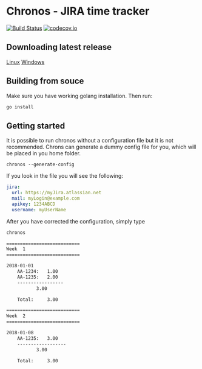 Chronos - JIRA time tracker
===========================

[![Build Status](https://travis-ci.org/Raphexion/chronos.svg?branch=master)](https://travis-ci.org/Raphexion/chronos)
[![codecov.io](https://codecov.io/gh/Raphexion/chronos/coverage.svg?branch=master)](https://codecov.io/gh/Raphexion/chronos?branch=master)

Downloading latest release
--------------------------

[Linux](https://github.com/Raphexion/chronos/releases/download/v0.1.0/chronos-v0.1.0)
[Windows](https://github.com/Raphexion/chronos/releases/download/v0.1.0/chronos-v0.1.0.exe)

Building from souce
-------------------

Make sure you have working golang installation. Then run:

```sh
go install
```

Getting started
---------------

It is possible to run chronos without a configuration file but it is not recommended.
Chrons can generate a dummy config file for you, which will be placed in you home folder.

```shell
chronos --generate-config
```

If you look in the file you will see the following:

```yaml
jira:
  url: https://myJira.atlassian.net
  mail: myLogin@example.com
  apikey: 1234ABCD
  username: myUserName
```

After you have corrected the configuration, simply type

```sh
chronos
```

```sh
===========================
Week  1
===========================

2018-01-01
	AA-1234:   1.00
	AA-1235:   2.00
	-----------------
		   3.00

	Total:     3.00

===========================
Week  2
===========================

2018-01-08
	AA-1235:   3.00
	------------------
		   3.00

	Total:     3.00
```
